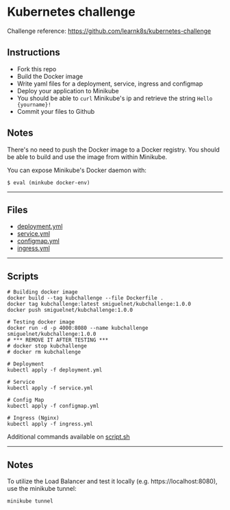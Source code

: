# Kubernetes challenge
Challenge reference: 
https://github.com/learnk8s/kubernetes-challenge

## Instructions

- Fork this repo
- Build the Docker image
- Write yaml files for a deployment, service, ingress and configmap
- Deploy your application to Minikube
- You should be able to `curl` Minikube's ip and retrieve the string `Hello {yourname}!`
- Commit your files to Github

## Notes

There's no need to push the Docker image to a Docker registry. You should be able to build and use the image from within Minikube.

You can expose Minikube's Docker daemon with:

```shell
$ eval (minkube docker-env)
```

---

## Files

- [deployment.yml](deployment.yml)
- [service.yml](service.yml)
- [configmap.yml](configmap.yml)
- [ingress.yml](ingress.yml)

---

## Scripts

```shell
# Building docker image
docker build --tag kubchallenge --file Dockerfile .
docker tag kubchallenge:latest smiguelnet/kubchallenge:1.0.0
docker push smiguelnet/kubchallenge:1.0.0

# Testing docker image
docker run -d -p 4000:8080 --name kubchallenge smiguelnet/kubchallenge:1.0.0
# *** REMOVE IT AFTER TESTING ***
# docker stop kubchallenge
# docker rm kubchallenge

# Deployment
kubectl apply -f deployment.yml

# Service
kubectl apply -f service.yml

# Config Map
kubectl apply -f configmap.yml

# Ingress (Nginx)
kubectl apply -f ingress.yml
```

Additional commands available on [script.sh](script.sh)

---

## Notes
To utilize the Load Balancer and test it locally (e.g. https://localhost:8080), use the minikube tunnel:
```shell
minikube tunnel
``` 

